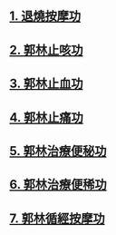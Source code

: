 ## [1. 退燒按摩功](/退燒功1.md) 

## [2. 郭林止咳功](/止咳功1.md) 

## [3. 郭林止血功](/止血功1.md)

## [4. 郭林止痛功](/止痛功1.md)

## [5. 郭林治療便秘功](/便秘功1.md)

## [6. 郭林治療便稀功](/便稀功1.md)

## [7. 郭林循經按摩功](/循經按摩1.md)
